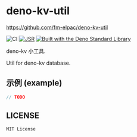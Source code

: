# deno-kv-util

<https://github.com/fm-elpac/deno-kv-util>

![CI](https://github.com/fm-elpac/deno-kv-util/actions/workflows/ci.yml/badge.svg)
[![JSR](https://jsr.io/badges/@fm-elpac/deno-kv-util)](https://jsr.io/@fm-elpac/deno-kv-util)
[![Built with the Deno Standard Library](https://raw.githubusercontent.com/denoland/deno_std/main/badge.svg)](https://jsr.io/@std)

deno-kv 小工具.

Util for deno-kv database.

## 示例 (example)

```js
// TODO
```

## LICENSE

`MIT License`
